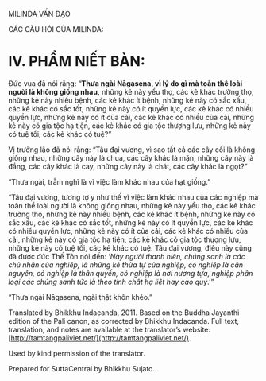  

MILINDA VẤN ĐẠO

CÁC CÂU HỎI CỦA MILINDA:

# IV. PHẨM NIẾT BÀN:

Đức vua đã nói rằng: “**Thưa ngài Nāgasena, vì lý do gì mà toàn thể loài người là không giống nhau,** những kẻ này yểu thọ, các kẻ khác trường thọ, những kẻ này nhiều bệnh, các kẻ khác ít bệnh, những kẻ này có sắc xấu, các kẻ khác có sắc tốt, những kẻ này có ít quyền lực, các kẻ khác có nhiều quyền lực, những kẻ này có ít của cải, các kẻ khác có nhiều của cải, những kẻ này có gia tộc hạ tiện, các kẻ khác có gia tộc thượng lưu, những kẻ này có tuệ tồi, các kẻ khác có tuệ?”

Vị trưởng lão đã nói rằng: “Tâu đại vương, vì sao tất cả các cây cối là không giống nhau, những cây này là chua, các cây khác là mặn, những cây này là đắng, các cây khác là cay, những cây này là chát, các cây khác là ngọt?”

“Thưa ngài, trẫm nghĩ là vì việc làm khác nhau của hạt giống.”

“Tâu đại vương, tương tợ y như thế vì việc làm khác nhau của các nghiệp mà toàn thể loài người là không giống nhau, những kẻ này yểu thọ, các kẻ khác trường thọ, những kẻ này nhiều bệnh, các kẻ khác ít bệnh, những kẻ này có sắc xấu, các kẻ khác có sắc tốt, những kẻ này có ít quyền lực, các kẻ khác có nhiều quyền lực, những kẻ này có ít của cải, các kẻ khác có nhiều của cải, những kẻ này có gia tộc hạ tiện, các kẻ khác có gia tộc thượng lưu, những kẻ này có tuệ tồi, các kẻ khác có tuệ. Tâu đại vương, điều này cũng đã được đức Thế Tôn nói đến: ‘_Này người thanh niên, chúng sanh là các chủ nhân của nghiệp, là những kẻ thừa tự của nghiệp, có nghiệp là căn nguyên, có nghiệp là thân quyến, có nghiệp là nơi nương tựa, nghiệp phân loại các chúng sanh tức là theo tính chất hạ liệt hay cao quý_.’”

“Thưa ngài Nāgasena, ngài thật khôn khéo.”

Translated by Bhikkhu Indacanda, 2011. Based on the Buddha Jayanthi edition of the Pali canon, as corrected by Bhikkhu Indacanda. Full text, translation, and notes are available at the translator’s website: [http://tamtangpaliviet.net/](http://tamtangpaliviet.net/).

Used by kind permission of the translator.

Prepared for SuttaCentral by Bhikkhu Sujato.